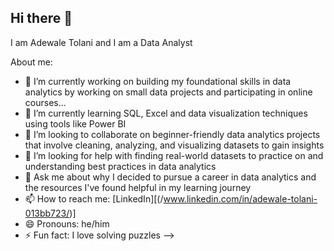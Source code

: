 ## Hi there 👋

I am Adewale Tolani and I am a Data Analyst 

About me:

- 🔭 I’m currently working on building my foundational skills in data analytics by working on small data projects and participating in online courses...
- 🌱 I’m currently learning SQL, Excel and data visualization techniques using tools like Power BI
- 👯 I’m looking to collaborate on beginner-friendly data analytics projects that involve cleaning, analyzing, and visualizing datasets to gain insights
- 🤔 I’m looking for help with finding real-world datasets to practice on and understanding best practices in data analytics
- 💬 Ask me about why I decided to pursue a career in data analytics and the resources I've found helpful in my learning journey
- 📫 How to reach me: [LinkedIn][(/www.linkedin.com/in/adewale-tolani-013bb723/)]
- 😄 Pronouns: he/him
- ⚡ Fun fact: I love solving puzzles
-->
